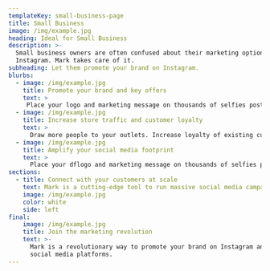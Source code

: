 ```yaml
---
templateKey: small-business-page
title: Small Business
image: /img/example.jpg
heading: Ideal for Small Business
description: >-
  Small business owners are often confused about their marketing options on
  Instagram. Mark takes care of it.
subheading: Let them promote your brand on Instagram.
blurbs:
  - image: /img/example.jpg
    title: Promote your brand and key offers
    text: >
     Place your logo and marketing message on thousands of selfies posted by real people.
  - image: /img/example.jpg
    title: Increase store traffic and customer loyalty
    text: >
      Draw more people to your outlets. Increase loyalty of existing customers and get the new ones.
  - image: /img/example.jpg
    title: Amplify your social media footprint
    text: >
      Place your dflogo and marketing message on thousands of selfies posted by real people.
sections:
  - title: Connect with your customers at scale
    text: Mark is a cutting-edge tool to run massive social media campaings and empower your customers to promote your brand.
    image: /img/example.jpg
    color: white
    side: left
final:
    image: /img/example.jpg
    title: Join the marketing revolution
    text: >-
      Mark is a revolutionary way to promote your brand on Instagram and other
      social media platforms.
---
```

